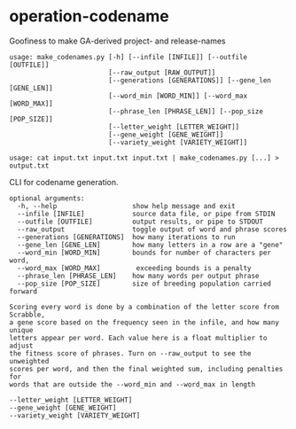 # operation-codename
Goofiness to make GA-derived project- and release-names

    usage: make_codenames.py [-h] [--infile [INFILE]] [--outfile [OUTFILE]]
                             [--raw_output [RAW_OUTPUT]]
                             [--generations [GENERATIONS]] [--gene_len [GENE_LEN]]
                             [--word_min [WORD_MIN]] [--word_max [WORD_MAX]]
                             [--phrase_len [PHRASE_LEN]] [--pop_size [POP_SIZE]]
                             [--letter_weight [LETTER_WEIGHT]]
                             [--gene_weight [GENE_WEIGHT]]
                             [--variety_weight [VARIETY_WEIGHT]]

    usage: cat input.txt input.txt input.txt | make_codenames.py [...] > output.txt

CLI for codename generation.

    optional arguments:
      -h, --help                   show help message and exit
      --infile [INFILE]            source data file, or pipe from STDIN
      --outfile [OUTFILE]          output results, or pipe to STDOUT
      --raw_output                 toggle output of word and phrase scores  
      --generations [GENERATIONS]  how many iterations to run
      --gene_len [GENE_LEN]        how many letters in a row are a "gene"
      --word_min [WORD_MIN]        bounds for number of characters per word,
      --word_max [WORD_MAX]         exceeding bounds is a penalty
      --phrase_len [PHRASE_LEN]    how many words per output phrase
      --pop_size [POP_SIZE]        size of breeding population carried forward

    Scoring every word is done by a combination of the letter score from Scrabble,
    a gene score based on the frequency seen in the infile, and how many unique
    letters appear per word. Each value here is a float multiplier to adjust
    the fitness score of phrases. Turn on --raw_output to see the unweighted
    scores per word, and then the final weighted sum, including penalties for
    words that are outside the --word_min and --word_max in length

    --letter_weight [LETTER_WEIGHT]
    --gene_weight [GENE_WEIGHT]
    --variety_weight [VARIETY_WEIGHT]

